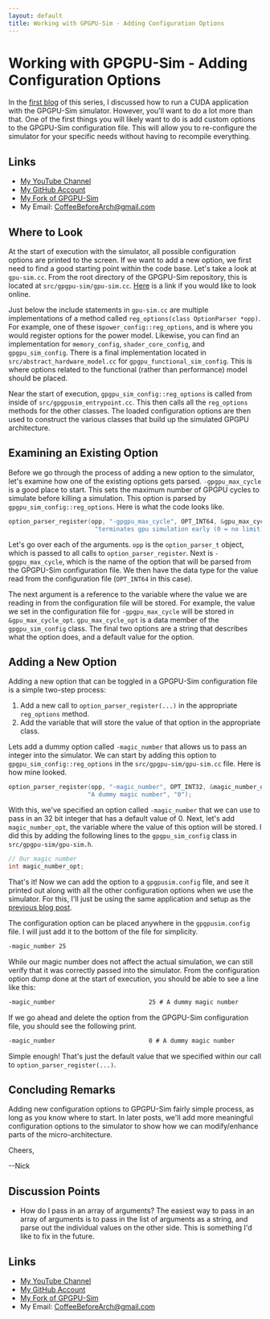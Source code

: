 ```yaml
---
layout: default
title: Working with GPGPU-Sim - Adding Configuration Options
---
```


# Working with GPGPU-Sim - Adding Configuration Options

In the [first blog](https://coffeebeforearch.github.io/2020/03/30/gpgpu-sim-1.html) of this series, I discussed how to run a CUDA application with the GPGPU-Sim simulator. However, you'll want to do a lot more than that. One of the first things you will likely want to do is add custom options to the GPGPU-Sim configuration file. This will allow you to re-configure the simulator for your specific needs without having to recompile everything.

## Links

- [My YouTube Channel](https://www.youtube.com/channel/UCsi5-meDM5Q5NE93n_Ya7GA?view_as=subscriber)
- [My GitHub Account](https://github.com/CoffeeBeforeArch)
- [My Fork of GPGPU-Sim](https://github.com/CoffeeBeforeArch/gpgpu-sim_distribution)
- My Email: CoffeeBeforeArch@gmail.com

## Where to Look

At the start of execution with the simulator, all possible configuration options are printed to the screen. If we want to add a new option, we first need to find a good starting point within the code base. Let's take a look at `gpu-sim.cc`. From the root directory of the GPGPU-Sim repository, this is located at `src/gpgpu-sim/gpu-sim.cc`. [Here](https://github.com/CoffeeBeforeArch/gpgpu-sim_distribution/blob/dev/src/gpgpu-sim/gpu-sim.cc) is a link if you would like to look online.

Just below the include statements in `gpu-sim.cc` are multiple implementations of a method called `reg_options(class OptionParser *opp)`. For example, one of these is`power_config::reg_options`, and is where you would register options for the power model. Likewise, you can find an implementation for `memory_config`, `shader_core_config`, and `gpgpu_sim_config`. There is a final implementation located in `src/abstract_hardware_model.cc` for `gpgpu_functional_sim_config`. This is where options related to the functional (rather than performance) model should be placed.

Near the start of execution, `gpgpu_sim_config::reg_options` is called from inside of `src/gpgpusim_entrypoint.cc`. This then calls all the `reg_options` methods for the other classes. The loaded configuration options are then used to construct the various classes that build up the simulated GPGPU architecture.

## Examining an Existing Option

Before we go through the process of adding a new option to the simulator, let's examine how one of the existing options gets parsed. `-gpgpu_max_cycle` is a good place to start. This sets the maximum number of GPGPU cycles to simulate before killing a simulation. This option is parsed by `gpgpu_sim_config::reg_options`. Here is what the code looks like.

```cpp
option_parser_register(opp, "-gpgpu_max_cycle", OPT_INT64, &gpu_max_cycle_opt,
                        "terminates gpu simulation early (0 = no limit)", "0");
```

Let's go over each of the arguments. `opp` is the `option_parser_t` object, which is passed to all calls to `option_parser_register`. Next is `-gpgpu_max_cycle`, which is the name of the option that will be parsed from the GPGPU-Sim configuration file. We then have the data type for the value read from the configuration file (`OPT_INT64` in this case).

The next argument is a reference to the variable where the value we are reading in from the configuration file will be stored. For example, the value we set in the configuration file for `-gpgpu_max_cycle` will be stored in `&gpu_max_cycle_opt`. `gpu_max_cycle_opt` is a data member of the `gpgpu_sim_config` class. The final two options are a string that describes what the option does, and a default value for the option.

## Adding a New Option

Adding a new option that can be toggled in a GPGPU-Sim configuration file is a simple two-step process:

1. Add a new call to `option_parser_register(...)` in the appropriate `reg_options` method.
2. Add the variable that will store the value of that option in the appropriate class.

Lets add a dummy option called `-magic_number` that allows us to pass an integer into the simulator. We can start by adding this option to `gpgpu_sim_config::reg_options` in the `src/gpgpu-sim/gpu-sim.cc` file. Here is how mine looked.

```cpp
option_parser_register(opp, "-magic_number", OPT_INT32, &magic_number_opt,
                      "A dummy magic number", "0");
```

With this, we've specified an option called `-magic_number` that we can use to pass in an 32 bit integer that has a default value of 0. Next, let's add `magic_number_opt`, the variable where the value of this option will be stored. I did this by adding the following lines to the `gpgpu_sim_config` class in `src/gpgpu-sim/gpu-sim.h`.

```cpp
// Our magic number
int magic_number_opt;
```

That's it! Now we can add the option to a `gpgpusim.config` file, and see it printed out along with all the other configuration options when we use the simulator. For this, I'll just be using the same application and setup as the [previous blog post](https://coffeebeforearch.github.io/2020/03/30/gpgpu-sim-1.html).

The configuration option can be placed anywhere in the `gpgpusim.config` file. I will just add it to the bottom of the file for simplicity.

```txt
-magic_number 25
```

While our magic number does not affect the actual simulation, we can still verify that it was correctly passed into the simulator. From the configuration option dump done at the start of execution, you should be able to see a line like this:

```txt
-magic_number                          25 # A dummy magic number
```

If we go ahead and delete the option from the GPGPU-Sim configuration file, you should see the following print.

```txt
-magic_number                          0 # A dummy magic number
```

Simple enough! That's just the default value that we specified within our call to `option_parser_register(...)`.

## Concluding Remarks

Adding new configuration options to GPGPU-Sim fairly simple process, as long as you know where to start. In later posts, we'll add more meaningful configuration options to the simulator to show how we can modify/enhance parts of the micro-architecture.

Cheers,

--Nick

## Discussion Points

- How do I pass in an array of arguments? The easiest way to pass in an array of arguments is to pass in the list of arguments as a string, and parse out the individual values on the other side. This is something I'd like to fix in the future.

## Links

- [My YouTube Channel](https://www.youtube.com/channel/UCsi5-meDM5Q5NE93n_Ya7GA?view_as=subscriber)
- [My GitHub Account](https://github.com/CoffeeBeforeArch)
- [My Fork of GPGPU-Sim](https://github.com/CoffeeBeforeArch/gpgpu-sim_distribution)
- My Email: CoffeeBeforeArch@gmail.com
